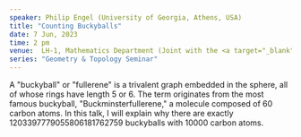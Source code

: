 ```yaml
---
speaker: Philip Engel (University of Georgia, Athens, USA)
title: "Counting Buckyballs"
date: 7 Jun, 2023
time: 2 pm
venue:  LH-1, Mathematics Department (Joint with the <a target="_blank" href="http://www.math.iisc.ac.in/~khare/algcomb20-23.html" >Algebra-Combinatorics Seminar</a>)
series: "Geometry & Topology Seminar"
---
```


A "buckyball" or "fullerene" is a trivalent graph embedded in the sphere, all of whose rings have length 5 or 6.
The term originates from the most famous buckyball, "Buckminsterfullerene," a molecule composed of 60 carbon atoms.
In this talk, I will explain why there are exactly 1203397779055806181762759 buckyballs with 10000 carbon atoms.
